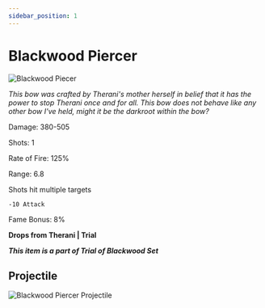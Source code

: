 ```yaml
---
sidebar_position: 1
---
```


# Blackwood Piercer

![Blackwood Piecer](https://vwiki.valorserver.com/api/item/picture/blackwood%20piercer)

<i>This bow was crafted by Therani's mother herself in belief that it has the power to stop Therani once and for all. This bow does not behave like any other bow I've held, might it be the darkroot within the bow?</i>

Damage: 380-505

Shots: 1

Rate of Fire: 125%

Range: 6.8

Shots hit multiple targets

    -10 Attack
    
Fame Bonus: 8%

**Drops from Therani | Trial**

***This item is a part of Trial of Blackwood Set***

## Projectile 

![Blackwood Piercer Projectile](https://cdn.discordapp.com/attachments/953134990428868629/981331243528495144/blackwood_piercer.gif)
